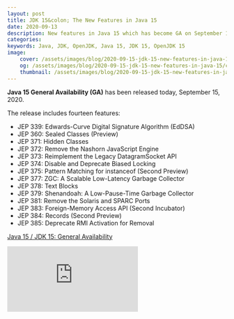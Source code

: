 ```yaml
---
layout: post
title: JDK 15&colon; The New Features in Java 15
date: 2020-09-13
description: New features in Java 15 which has become GA on September 15, 2020.
categories:
keywords: Java, JDK, OpenJDK, Java 15, JDK 15, OpenJDK 15
image:
    cover: /assets/images/blog/2020-09-15-jdk-15-new-features-in-java-15/cover.png
    og: /assets/images/blog/2020-09-15-jdk-15-new-features-in-java-15/cover.png
    thumbnail: /assets/images/blog/2020-09-15-jdk-15-new-features-in-java-15/thumbnail.png
---
```


**Java 15 General Availability (GA)** has been released today, September 15, 2020.

The release includes fourteen features:

- JEP 339: Edwards-Curve Digital Signature Algorithm (EdDSA)
- JEP 360: Sealed Classes (Preview)
- JEP 371: Hidden Classes
- JEP 372: Remove the Nashorn JavaScript Engine
- JEP 373: Reimplement the Legacy DatagramSocket API
- JEP 374: Disable and Deprecate Biased Locking
- JEP 375: Pattern Matching for instanceof (Second Preview)
- JEP 377: ZGC: A Scalable Low-Latency Garbage Collector
- JEP 378: Text Blocks
- JEP 379: Shenandoah: A Low-Pause-Time Garbage Collector
- JEP 381: Remove the Solaris and SPARC Ports
- JEP 383: Foreign-Memory Access API (Second Incubator)
- JEP 384: Records (Second Preview)
- JEP 385: Deprecate RMI Activation for Removal

[Java 15 / JDK 15: General Availability](https://mail.openjdk.java.net/pipermail/announce/2020-September/000291.html)

<div class="embed-responsive embed-responsive-16by9">
  <iframe class="embed-responsive-item" title="JDK 15: The New Features in Java 15" src="https://www.youtube.com/embed/QLjwyi14a88" frameborder="0" allowfullscreen></iframe>
</div>